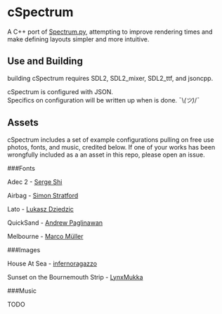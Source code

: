 cSpectrum
=========

A C++ port of [Spectrum.py](https://github.com/Adjective-Object/Spectrum.py),
attempting to improve rendering times and make defining layouts simpler and 
more intuitive.

Use and Building
----------------

building cSpectrum requires SDL2, SDL2_mixer, SDL2_ttf, and jsoncpp.

cSpectrum is configured with JSON.  
Specifics on configuration will be written up when is done. ¯\\_(ツ)_/¯

Assets
------

cSpectrum includes a set of example configurations pulling on free use photos, fonts, and music, credited below. If one of your works has been wrongfully included as a an asset in this repo, please open an issue.

###Fonts

Adec 2 - 
[Serge Shi](https://www.behance.net/gallery/Typeface-Adec20-%5C%28free%5C%29/2075950)

Airbag -
[Simon Stratford](https://www.behance.net/gallery/7775793/Airbag-Typeface-and-Free-Font-by-Simon-Stratford)

Lato - 
[Lukasz Dziedzic](http://typophile.com/node/77283)

QuickSand - 
[Andrew Paglinawan](http://www.andrewpaglinawan.com/#quicksand)

Melbourne -
[Marco Müller](http://26plus-zeichen.de/fonts/melbourne/)

###Images

House At Sea - 
[infernoragazzo](http://giro54.deviantart.com/art/House-at-the-Sea-La-Villa-Belza-HD-Wallpaper-282859888)

Sunset on the Bournemouth Strip - 
[LynxMukka](http://lynxmukka.deviantart.com/art/Sunset-on-the-Bournemouth-Strip-291787785)

###Music

TODO